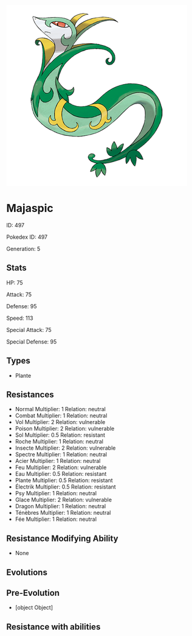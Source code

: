![](https://raw.githubusercontent.com/PokeAPI/sprites/master/sprites/pokemon/other/official-artwork/497.png)

# Majaspic
ID: 497

Pokedex ID: 497

Generation: 5

## Stats

HP: 75

Attack: 75

Defense: 95

Speed: 113

Special Attack: 75

Special Defense: 95

## Types

- Plante
## Resistances

- Normal Multiplier: 1 Relation: neutral
- Combat Multiplier: 1 Relation: neutral
- Vol Multiplier: 2 Relation: vulnerable
- Poison Multiplier: 2 Relation: vulnerable
- Sol Multiplier: 0.5 Relation: resistant
- Roche Multiplier: 1 Relation: neutral
- Insecte Multiplier: 2 Relation: vulnerable
- Spectre Multiplier: 1 Relation: neutral
- Acier Multiplier: 1 Relation: neutral
- Feu Multiplier: 2 Relation: vulnerable
- Eau Multiplier: 0.5 Relation: resistant
- Plante Multiplier: 0.5 Relation: resistant
- Électrik Multiplier: 0.5 Relation: resistant
- Psy Multiplier: 1 Relation: neutral
- Glace Multiplier: 2 Relation: vulnerable
- Dragon Multiplier: 1 Relation: neutral
- Ténèbres Multiplier: 1 Relation: neutral
- Fée Multiplier: 1 Relation: neutral
## Resistance Modifying Ability

- None

## Evolutions

## Pre-Evolution

- [object Object]

## Resistance with abilities
